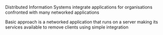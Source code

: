 
Distributed Information Systems integrate applications for organisations confronted with many networked applications

Basic approach is a networked application that runs on a server making its services available to remove clients using simple integration